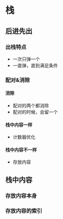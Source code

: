 # 栈
## 后进先出
### 出栈特点
- 一次只弹一个
- 一直弹，直到满足条件
### 配对&消除
#### 消除
- 配对的两个都消除
- 配对的时候，会留一个
#### 栈中内容一样
- 计数器优化
#### 栈中内容不一样
- 存放内容
## 栈中内容
### 存放内容本身
### 存放内容的索引